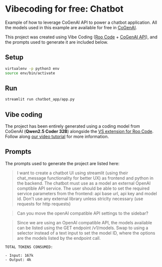 # Vibecoding for free: Chatbot

Example of how to leverage CoGenAI API to power a chatbot application. All the models used in this example are available for free in [CoGenAI](https://cogenai.kalavai.net).

This project was created using Vibe Coding ([Roo Code](https://github.com/RooVetGit/Roo-Code) + [CoGenAI API](https://cogenai.kalavai.net)), and the prompts used to generate it are included below.


## Setup

```bash
virtualenv -p python3 env
source env/bin/activate
```

## Run

```bash
streamlit run chatbot_app/app.py
```

## Vibe coding

The project has been entirely generated using a coding model from CoGenAI (**Qwen2.5 Coder 32B**) alongside the [VS extension for Roo Code](https://github.com/qpd-v/Roo-Code?tab=readme-ov-file#installation). Follow along [our video tutorial](https://youtu.be/6zHSo7oeCDQ) for more information.


## Prompts

The prompts used to generate the project are listed here:

> I want to create a chatbot UI using streamlit (using their chat_message functionality for better UX) as frontend and python in the backend. The chatbot must use as a model an external OpenAI comptible API service. The user should be able to set the required service parameters from the frontend: api base url, api key and model id. Don't use any external library unless striclty necessary (use requests for http requests)

> Can you move the openAI compatible API settings to the sidebar?

> Since we are using an OpenAI compatible API, the models available can be listed using the GET endpoint /v1/models. Swap to using a selector instead of a text input to set the model ID, where the options are the models listed by the endpoint call.

```
TOTAL TOKENS CONSUMED:

- Input: 167k
- Output: 4k
```